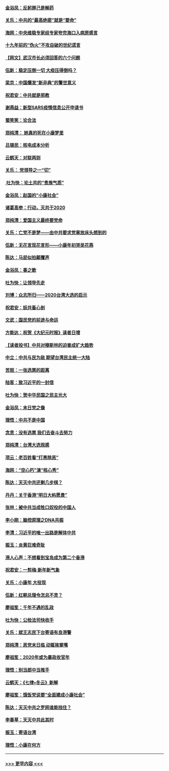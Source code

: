 #### [金浴凤：反躬罪己是解药](../pages/nsc993/n11820280.md?t=01251801) 
#### [关乐：中共的“最高绝密”就是“要命”](../pages/nsc993/n11816946.md?t=01251801) 
#### [海网：中央维稳专家组专家夸完海口入病房感言](../pages/nsc993/n11815138.md?t=01251801) 
#### [十九年前的“伪火”不攻自破的世纪谎言](../pages/nsc993/n11813238.md?t=01251801) 
#### [【网文】武汉市长必须回答的六个问题](../pages/nsc993/n11813848.md?t=01251801) 
#### [伍新：稳定压倒一切 大疫压得倒吗？](../pages/nsc993/n11812634.md?t=01251801) 
#### [梁京：中国爆发“新非典”的警世意义](../pages/nsc993/n11812554.md?t=01251801) 
#### [祝君安：中共就是邪教](../pages/nsc993/n11812431.md?t=01251801) 
#### [谢燕益：新型SARS疫情信息公开申请书](../pages/nsc993/n11808840.md?t=01251801) 
#### [蜀笑笑：论合法](../pages/nsc993/n11808064.md?t=01251801) 
#### [郑纯清： 她真的死在小康梦里](../pages/nsc993/n11806623.md?t=01251801) 
#### [吕锡民：核电成本分析](../pages/nsc993/n11806284.md?t=01251801) 
#### [云鹤天：对联两则](../pages/nsc993/n11805957.md?t=01251801) 
#### [关乐： 党领导之一“切”](../pages/nsc993/n11804505.md?t=01251801) 
#### [ 吐为快：论土共的“贵族气质”](../pages/nsc993/n11804490.md?t=01251801) 
#### [金浴凤：赵国的“小康社会”](../pages/nsc993/n11804452.md?t=01251801) 
#### [诸葛高参：行动，灭共于2020](../pages/nsc993/n11804120.md?t=01251801) 
#### [郑纯清：爱国主义最终要党命](../pages/nsc993/n11802197.md?t=01251801) 
#### [关乐：亡党不是梦——由中共要求党章放床头想到的](../pages/nsc993/n11802156.md?t=01251801) 
#### [伍新：无花言现花言形——小康年初哭吴花燕](../pages/nsc993/n11800044.md?t=01251801) 
#### [陈达：马屁似拍颠覆声](../pages/nsc993/n11800010.md?t=01251801) 
#### [金浴凤：春之歌](../pages/nsc993/n11797687.md?t=01251801) 
#### [吐为快：让领导先走](../pages/nsc993/n11797512.md?t=01251801) 
#### [刘博：众志所归——2020台湾大选的启示](../pages/nsc993/n11796878.md?t=01251801) 
#### [祝君安：妖共畜心剖](../pages/nsc993/n11794273.md?t=01251801) 
#### [文武：国民党的前途与命运](../pages/nsc993/n11794198.md?t=01251801) 
#### [方能达：祝贺《大纪元时报》读者日增](../pages/nsc993/n11793807.md?t=01251801) 
#### [【读者投书】中共对穆斯林的迫害成扩大趋势](../pages/nsc993/n11791371.md?t=01251801) 
#### [中立：中共与民为敌 期望台湾民主统一大陆](../pages/nsc993/n11790392.md?t=01251801) 
#### [苦胆：一张选票的距离](../pages/nsc993/n11788914.md?t=01251801) 
#### [陆客：致习近平的一封信](../pages/nsc993/n11788867.md?t=01251801) 
#### [吐为快：贺中华民国之民主光大](../pages/nsc993/n11788618.md?t=01251801) 
#### [金浴凤：末日党之像](../pages/nsc993/n11787475.md?t=01251801) 
#### [理悟：中共不是中国](../pages/nsc993/n11787463.md?t=01251801) 
#### [念贲：没有选票  我们去奋斗去努力](../pages/nsc993/n11787398.md?t=01251801) 
#### [郑纯清：台湾大选观感](../pages/nsc993/n11786210.md?t=01251801) 
#### [项云：老百姓看“打黑除恶”](../pages/nsc993/n11785398.md?t=01251801) 
#### [海网：“空心朽”演“核心秀”](../pages/nsc993/n11783874.md?t=01251801) 
#### [陈达：天灭中共还剩几步棋？](../pages/nsc993/n11783719.md?t=01251801) 
#### [丹丹：关于香港“明日大屿愿景”](../pages/nsc993/n11783273.md?t=01251801) 
#### [张林：被中共当成牲口奴役的中国人](../pages/nsc993/n11782397.md?t=01251801) 
#### [李小刚：脑控原理之DNA共振](../pages/nsc993/n11780962.md?t=01251801) 
#### [李清：习近平的唯一出路是解体中共](../pages/nsc993/n11780866.md?t=01251801) 
#### [振玉：炎黄巨难奇耻](../pages/nsc993/n11779632.md?t=01251801) 
#### [港人心声：不想看到宝岛成为第二个香港](../pages/nsc993/n11778817.md?t=01251801) 
#### [祝君安：一剪梅‧新年新气象](../pages/nsc993/n11776340.md?t=01251801) 
#### [关乐：小康年 大役现](../pages/nsc993/n11774213.md?t=01251801) 
#### [伍新：红朝总理令怎总不灵？](../pages/nsc993/n11770813.md?t=01251801) 
#### [廖祖笙：千年不遇的乱政](../pages/nsc993/n11770373.md?t=01251801) 
#### [吐为快：公检法司快收手](../pages/nsc993/n11770359.md?t=01251801) 
#### [关乐：就王志民下台寄语有良港警](../pages/nsc993/n11769903.md?t=01251801) 
#### [郑纯清：恶党末日临 动辄挨掌嘴](../pages/nsc993/n11769356.md?t=01251801) 
#### [廖祖笙：2020年或为暴政收官年](../pages/nsc993/n11768216.md?t=01251801) 
#### [理悟：别当郎中当推手](../pages/nsc993/n11768243.md?t=01251801) 
#### [云鹤天：《七律▪冬云》新解](../pages/nsc993/n11768204.md?t=01251801) 
#### [廖祖笙：饿饭党说要“全面建成小康社会”](../pages/nsc993/n11767482.md?t=01251801) 
#### [陈达：天灭中共之罗网谁能挡住？](../pages/nsc993/n11767465.md?t=01251801) 
#### [李春草：天灭中共此其时](../pages/nsc993/n11767452.md?t=01251801) 
#### [振玉：寄语台湾](../pages/nsc993/n11767432.md?t=01251801) 
#### [理悟：小康在何方](../pages/nsc993/n11767394.md?t=01251801) 

----
#### [ >>> 更早内容 <<< ](../indexes/nsc993-earlier.md)
